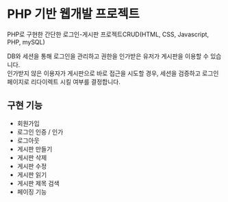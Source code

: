 # PHP 기반 웹개발 프로젝트
PHP로 구현한 간단한 로그인-게시판 프로젝트CRUD(HTML, CSS, Javascript, PHP, mySQL)

DB와 세션을 통해 로그인을 관리하고 권한을 인가받은 유저가 게시판을 이용할 수 있습니다. <br>
인가받지 않은 이용자가 게시판으로 바로 접근을 시도할 경우, 세션을 검증하고 로그인 페이지로 리다이렉트 시킬 여부를 결정합니다.

## 구현 기능
- 회원가입 <br>
- 로그인 인증 / 인가 <br>
- 로그아웃 <br>
- 게시판 만들기 <br>
- 게시판 삭제 <br>
- 게시판 수정 <br>
- 게시판 읽기 <br>
- 게시판 제목 검색 <br>
- 페이징 기능 <br>
